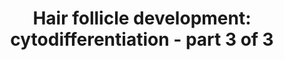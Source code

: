 ---
annotations:
- type: Pathway Ontology
  value: signaling pathway pertinent to development
- type: Pathway Ontology
  value: regulatory pathway
- type: Cell Type Ontology
  value: hair follicle cell
authors:
- Danieltrinunes
- Egonw
- MaintBot
- Jmelius
- Fehrhart
- Khanspers
- Laurent
- DeSl
- Eweitz
- Susan
communities:
- CIRM_Related
description: 'The hair follicle (HF) is the biological unit responsible for producing
  a single hair shaft. The follicles are arranged with concentric epithelial progenitor
  layers surrounding the dermal core, which is the dermal papilla (DP). Classically,
  the development of the follicle itself can be divided into three stages: [https://www.wikipathways.org/index.php/Pathway:WP2804
  Induction], [https://www.wikipathways.org/index.php/Pathway:WP2839 Organogenesis]
  and Cytodifferentiation.  Hair follicle cytodifferentiation is the third main step
  in hair follicle development and leads to the formation of the bulbous peg. Source:
  [https://www.ncbi.nlm.nih.gov/books/NBK45997/ Notch signaling and the developing
  hair follicle, by Geneviève Aubin-Houzelstein]'
last-edited: 2022-01-22
organisms:
- Homo sapiens
redirect_from:
- /index.php/Pathway:WP2840
- /instance/WP2840
schema-jsonld:
- '@context': https://schema.org/
  '@id': https://wikipathways.github.io/pathways/WP2840.html
  '@type': Dataset
  creator:
    '@type': Organization
    name: WikiPathways
  description: 'The hair follicle (HF) is the biological unit responsible for producing
    a single hair shaft. The follicles are arranged with concentric epithelial progenitor
    layers surrounding the dermal core, which is the dermal papilla (DP). Classically,
    the development of the follicle itself can be divided into three stages: [https://www.wikipathways.org/index.php/Pathway:WP2804
    Induction], [https://www.wikipathways.org/index.php/Pathway:WP2839 Organogenesis]
    and Cytodifferentiation.  Hair follicle cytodifferentiation is the third main
    step in hair follicle development and leads to the formation of the bulbous peg.
    Source: [https://www.ncbi.nlm.nih.gov/books/NBK45997/ Notch signaling and the
    developing hair follicle, by Geneviève Aubin-Houzelstein]'
  keywords:
  - SPINK6
  - SOX9
  - KRTs
  - NOTCH1
  - Shh
  - KLK4
  - LEF1
  - KRTAP3-3
  - HR
  - SOSTDC1
  - DSC2
  - ZBRB16
  - KRT19
  - BCL11B
  - Eda
  - KITLG
  - Smad4
  - S100A4
  - Noggin
  - HOXC12
  - Smad1
  - GAS1
  - TCF4
  - CTGF
  - LRIG1
  - BMP6
  - KRTAP8-1
  - RBPJ
  - DKK1
  - IGF
  - KLK13
  - Bmp4
  - WNT5A
  - FZD1
  - MSX2
  - KLK5
  - DSG4
  - SPINK5
  - JUN
  - WIF1
  - DKK3
  - Notch
  - ELANE
  - ADAM17
  - EGR2
  - compartment
  - FOSB
  - PHLDA1
  - KLK7
  - DLX3
  - FOXQ1
  - DSG1
  - MSX1
  - GATA3
  - PERP
  - SFRP1
  - Stem cell
  - KRTAP6-1
  - BMPR1A
  - KRT15
  - CD34
  - KRTAP15
  - Interferon gamma
  - Gli2
  - HOXC13
  - CASP14
  - ADAMTS20
  - TGFB
  - BMP
  - KLK14
  - Wnt5a
  - FST
  - Wnt
  - RUNX3
  - IGFBP5
  - signaling
  - KLK6
  - SOX2
  - DKK4
  - B-catenin
  - GPRC5D
  - TCF3
  - FOS
  - pathway
  - NFKB1
  - CD200
  - TP63
  - GJB6
  - SCF/c-kit
  - Bmp6
  - LHX2
  - PROM1
  - EGFR
  - FOXN1
  - CUX1
  - KRTAP2-4
  - Notch2
  - NFATC1
  - NR3C1
  - Notch1
  - FGF
  - GSDMA
  - Nf-kappaB
  - Pathway
  - FOXE1
  - LGR5
  license: CC0
  name: 'Hair follicle development: cytodifferentiation - part 3 of 3'
seo: CreativeWork
title: 'Hair follicle development: cytodifferentiation - part 3 of 3'
wpid: WP2840
---
